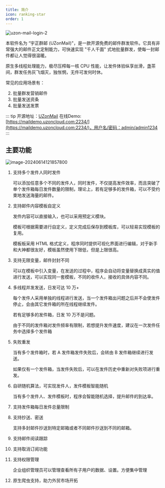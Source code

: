 ```yaml
---
title: 简介
icon: ranking-star
order: 1
---
```


![uzon-mail-login-2](https://obs.uamazing.cn:52443/public/files/images/uzon-mail-login-2.png)

本软件名为 “宇正群邮 (UZonMail)"，是一款开源免费的邮件群发软件。它具有非常强大的邮件正文定制能力，可快速实现 "千人千面" 式地批量群发，使每一封邮件都让人觉得很温暖。

原生多线程处理能力，极尽压榨每一核 CPU 性能，让发件体验纵享丝滑，盏茶间，群发任务灰飞烟灭，独怅惘，无件可发何时休。

常见的应用场景有：

2. 批量群发营销邮件
2. 批量发送资条
3. 批量发送发票

::: tip
开源地址：[UZonMail](https://github.com/GalensGan/UZonMail)
在线Demo: [https://maildemo.uzoncloud.com:2234/](https://maildemo.uzoncloud.com:2234/)，用户名/密码：admin/admin1234
:::

## 主要功能

![image-20240614121857800](https://obs.uamazing.cn:52443/public/files/images/image-20240614121857800.png)

1. 支持多个发件人同时发件

   可以添加任意多个不同的发件人，同时发件，不仅提高发件效率，而且突破了单个发件箱每日发件数量的限制，理论上，若有足够多的发件箱，可以不受约束地发送海量的邮件。

2. 支持邮件内容模板自定义

   发件内容可以直接输入，也可以采用预定义模块。

   模板可根据需要进行自定义，定义完成后保存到模板库，可以轻易实现模板的复用。

   模板板采用 HTML 格式定义，程序同时提供可视化界面进行编辑，对于新手和大神都很友好，模板虽然使用下限低，但是上限很高。

3. 支持无限变量，邮件封封不同

   可以在模板中引入变量，在发送的过程中，程序会自动将变量替换成真实的值进行发送，可以实现同一套模板，不同的收件人，接收的具体内容不同。

4. 多线程并发发送，日发可达 10 万+

   每个发件人采用单独的线程进行发送，当一个发件箱出问题之后并不会使发件停止，会由其它发件箱的所在线程继续发件。

   若有足够多的发件箱，日发 10 万不是问题。

   由于不同的发件箱对发件频率有限制，若想提升发件速度，建议在一次发件任务中选择多个发件箱

5. 失败重发

   当有多个发件箱时，若 A 发件箱发件失败后，会转由 B 发件箱继续进行发送。

   如果仅有一个发件箱，当发件失败后，可以在发件历史中重新对失败项进行重发。

6. 自研随机算法，可实现发件人，发件模板智能随机

   当有多个发件人、发件模板时，程序会智能随机选择，提升邮件的到达率。

7. 支持发件箱每日发件总量限制

8. 支持抄送、密送

   支持多封邮件抄送到特定邮箱或者不同邮件抄送到不同的邮箱。

9. 支持邮件阅读跟踪

10. 支持取消订阅功能

11. 支持权限管理

    企业组织管理员可以管理查看所有子用户的数据、设置。方便集中管理

12. 原生爬虫支持，助力外贸市场开拓